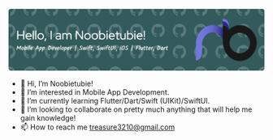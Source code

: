 ![Header](./github-header-image.png)

- 👋 Hi, I’m Noobietubie!
- 👀 I’m interested in Mobile App Development.
- 🌱 I’m currently learning Flutter/Dart/Swift (UIKit)/SwiftUI.
- 💞️ I’m looking to collaborate on pretty much anything that will help me gain knowledge!
- 📫 How to reach me treasure3210@gmail.com

<!---
treasure3210/treasure3210 is a ✨ special ✨ repository because its `README.md` (this file) appears on your GitHub profile.
You can click the Preview link to take a look at your changes.
--->

